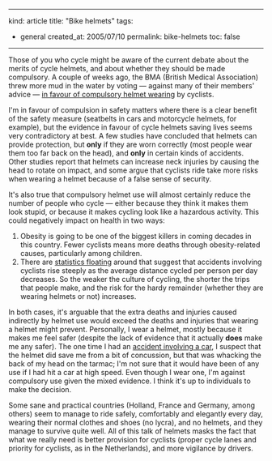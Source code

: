 -----
kind: article
title: "Bike helmets"
tags:
- general
created_at: 2005/07/10
permalink: bike-helmets
toc: false
-----

<p>Those of you who cycle might be aware of the current debate about the merits of cycle helmets, and about whether they should be made compulsory. A couple of weeks ago, the BMA (British Medical Association) threw more mud in the water by voting &mdash; against many of their members' advice &mdash; <a href="http://www.bikebiz.co.uk/daily-news/article.php?id=5728">in favour of compulsory helmet wearing</a> by cyclists.</p>

<p>I'm in favour of compulsion in safety matters where there is a clear benefit of the safety measure (seatbelts in cars and motorcycle helmets, for example), but the evidence in favour of cycle helmets saving lives seems very contradictory at best. A few studies have concluded that helmets can provide protection, but <strong>only</strong> if they are worn correctly (most people wear them too far back on the head), and <strong>only</strong> in certain kinds of accidents. Other studies report that helmets can increase neck injuries by causing the head to rotate on impact, and some argue that cyclists ride take more risks when wearing a helmet because of a false sense of security.</p>


<p>It's also true that compulsory helmet use will almost certainly reduce the number of people who cycle &mdash; either because they think it makes them look stupid, or because it makes cycling look like a hazardous activity. This could negatively impact on health in two ways:</p>

<ol>
<li>Obesity is going to be one of the biggest killers in coming decades in this country. Fewer cyclists means more deaths through obesity-related causes, particularly among children.</li>
<li>There are <a href="http://www.rousette.org.uk/blog/archives/2004/05/07/cycle-statistics/">statistics floating</a> around that suggest that accidents involving cyclists rise steeply as the average distance cycled per person per day decreases. So the weaker the culture of cycling, the shorter the trips that people make, and the risk for the hardy remainder (whether they are wearing helmets or not) increases.</li>
</ol>

<p>In both cases, it's arguable that the extra deaths and injuries caused indirectly by helmet use would exceed the deaths and injuries that wearing a helmet might prevent. Personally, I wear a helmet, mostly because it makes me feel safer (despite the lack of evidence that it actually <strong>does</strong> make me any safer). The one time I had an <a href="http://www.rousette.org.uk/blog/archives/2003/07/28/casualty/">accident involving a car</a>, I suspect that the helmet did save me from a bit of concussion, but that was whacking the back of my head on the tarmac; I'm not sure that it would have been of any use if I had hit a car at high speed. Even though I wear one, I'm against compulsory use given the mixed evidence. I think it's up to individuals to make the decision.</p>

<p>Some sane and practical countries (Holland, France and Germany, among others) seem to manage to ride safely, comfortably and elegantly every day, wearing their normal clothes and shoes (no lycra), and no helmets, and they manage to survive quite well. All of this talk of helmets masks the fact that what we really need is better provision for cyclists (proper cycle lanes and priority for cyclists, as in the Netherlands), and more vigilance by drivers.</p>

